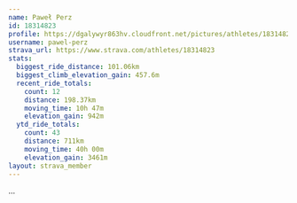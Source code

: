 ```yaml
---
name: Paweł Perz
id: 18314823
profile: https://dgalywyr863hv.cloudfront.net/pictures/athletes/18314823/5244308/1/large.jpg
username: pawel-perz
strava_url: https://www.strava.com/athletes/18314823
stats:
  biggest_ride_distance: 101.06km
  biggest_climb_elevation_gain: 457.6m
  recent_ride_totals:
    count: 12
    distance: 198.37km
    moving_time: 10h 47m
    elevation_gain: 942m
  ytd_ride_totals:
    count: 43
    distance: 711km
    moving_time: 40h 00m
    elevation_gain: 3461m
layout: strava_member
--- 
```

...
